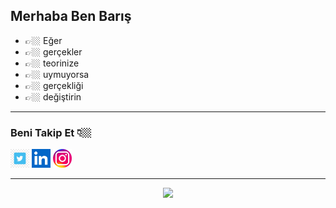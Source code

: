 
## Merhaba Ben Barış

- 👉🏼 Eğer
- 👉🏼 gerçekler
- 👉🏼 teorinize
- 👉🏼 uymuyorsa
- 👉🏼 gerçekliği
- 👉🏼 değiştirin

----------------------------------------------------------------------------------------------------------------------------

### Beni Takip Et 👇🏼

<a href="https://twitter.com/bariskypnr"><img src="tw.jpg" width="30px"></a>
<a href="https://www.linkedin.com/in/bariskypnr"><img src="ln.png" width="30px"></a>
<a href="https://www.instagram.com/bariskypnr"><img src="ins.jpg" width="30px"></a>

----------------------------------------------------------------------------------------------------------------------------
<center> <img height="250" src="https://raw.githubusercontent.com/laudep/code-gif-generator/master/docs/img/generating.gif"></center>




                      
